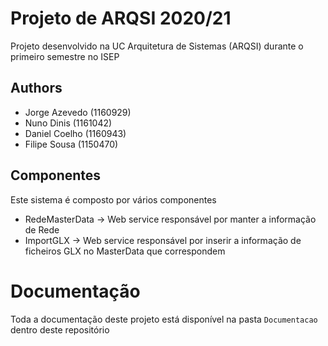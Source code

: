 # Projeto de ARQSI 2020/21
Projeto desenvolvido na UC Arquitetura de Sistemas (ARQSI) durante o primeiro semestre no ISEP

## Authors
- Jorge Azevedo (1160929)
- Nuno Dinis (1161042)
- Daniel Coelho (1160943)
- Filipe Sousa (1150470)

## Componentes
Este sistema é composto por vários componentes 
- RedeMasterData -> Web service responsável por manter a informação de Rede
- ImportGLX -> Web service responsável por inserir a informação de ficheiros GLX no MasterData que correspondem

# Documentação
Toda a documentação deste projeto está disponível na pasta ```Documentacao``` dentro deste repositório

